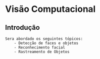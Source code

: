 # Visão Computacional

## Introdução
    Sera abordado os seguintes tópicos:
        - Detecção de faces e objetos 
        - Reconhecimento facial
        - Rastreamento de Objetos
        
